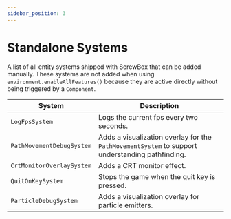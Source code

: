 ```yaml
---
sidebar_position: 3
---
```


# Standalone Systems

A list of all entity systems shipped with ScrewBox that can be added manually.
These systems are not added when using `environment.enableAllFeatures()` because they are active directly without being triggered by a `Component`.

| System                    | Description                                                                                     |
|---------------------------|-------------------------------------------------------------------------------------------------|
| `LogFpsSystem`            | Logs the current fps every two seconds.                                                         |
| `PathMovementDebugSystem` | Adds a visualization overlay for the `PathMovementSystem` to support understanding pathfinding. |
| `CrtMonitorOverlaySystem` | Adds a CRT monitor effect.                                                                      |
| `QuitOnKeySystem`         | Stops the game when the quit key is pressed.                                                    |
| `ParticleDebugSystem`     | Adds a visualization overlay for particle emitters.                                             |